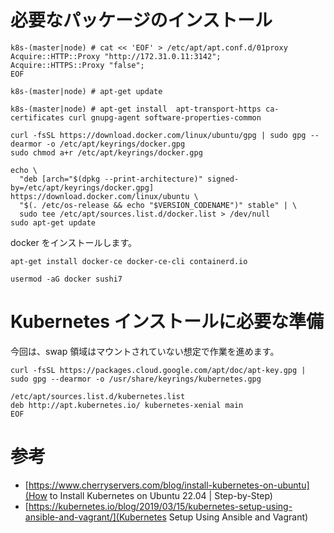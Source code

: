 # 必要なパッケージのインストール

```
k8s-(master|node) # cat << 'EOF' > /etc/apt/apt.conf.d/01proxy
Acquire::HTTP::Proxy "http://172.31.0.11:3142";
Acquire::HTTPS::Proxy "false";
EOF
```

```
k8s-(master|node) # apt-get update
```



```
k8s-(master|node) # apt-get install  apt-transport-https ca-certificates curl gnupg-agent software-properties-common
```

```
curl -fsSL https://download.docker.com/linux/ubuntu/gpg | sudo gpg --dearmor -o /etc/apt/keyrings/docker.gpg
sudo chmod a+r /etc/apt/keyrings/docker.gpg

echo \
  "deb [arch="$(dpkg --print-architecture)" signed-by=/etc/apt/keyrings/docker.gpg] https://download.docker.com/linux/ubuntu \
  "$(. /etc/os-release && echo "$VERSION_CODENAME")" stable" | \
  sudo tee /etc/apt/sources.list.d/docker.list > /dev/null
sudo apt-get update
```

docker をインストールします。

```
apt-get install docker-ce docker-ce-cli containerd.io
```

```
usermod -aG docker sushi7
```

# Kubernetes インストールに必要な準備
今回は、swap 領域はマウントされていない想定で作業を進めます。

```
curl -fsSL https://packages.cloud.google.com/apt/doc/apt-key.gpg | sudo gpg --dearmor -o /usr/share/keyrings/kubernetes.gpg

/etc/apt/sources.list.d/kubernetes.list
deb http://apt.kubernetes.io/ kubernetes-xenial main
EOF
```

# 参考
* [https://www.cherryservers.com/blog/install-kubernetes-on-ubuntu](How to Install Kubernetes on Ubuntu 22.04 | Step-by-Step)
* [https://kubernetes.io/blog/2019/03/15/kubernetes-setup-using-ansible-and-vagrant/](Kubernetes Setup Using Ansible and Vagrant)


